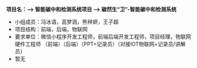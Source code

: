 **项目名：-->  智能碳中和检测系统项目  -->  碳然生“卫”-智能碳中和检测系统**
 * 小组成员：冯冰语，高梦涵，熊梓妍，王子超
 * 项目结构：前端，后端，物联网
 * 要求单位：微信小程序开发工程师，前端后端开发工程师，项目经理，物联网硬件工程师
  （前端）（后端）（PPT+记录员）（对接lOT物联网+记录员/讲解员）
 * 暂无

